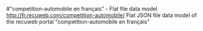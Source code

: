 #"competition-automobile en français" - Flat file data model
http://fr.recuweb.com/competition-automobile/
Flat JSON file data model of the recuweb portal "competition-automobile en français"
